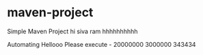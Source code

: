 # maven-project

Simple Maven Project
hi siva ram
hhhhhhhhhh

Automating
Hellooo Please execute - 20000000
3000000
343434
